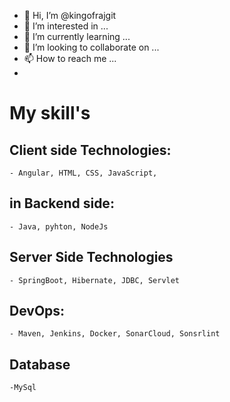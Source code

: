 - 👋 Hi, I’m @kingofrajgit
- 👀 I’m interested in ...
- 🌱 I’m currently learning ...
- 💞️ I’m looking to collaborate on ...
- 📫 How to reach me ...
-  
# My skill's 
  ## Client side Technologies:
    - Angular, HTML, CSS, JavaScript, 
    
  ## in Backend side: 
    - Java, pyhton, NodeJs
    
  ## Server Side Technologies 
    - SpringBoot, Hibernate, JDBC, Servlet
    
  ## DevOps:
    - Maven, Jenkins, Docker, SonarCloud, Sonsrlint
    
  ## Database 
    -MySql
